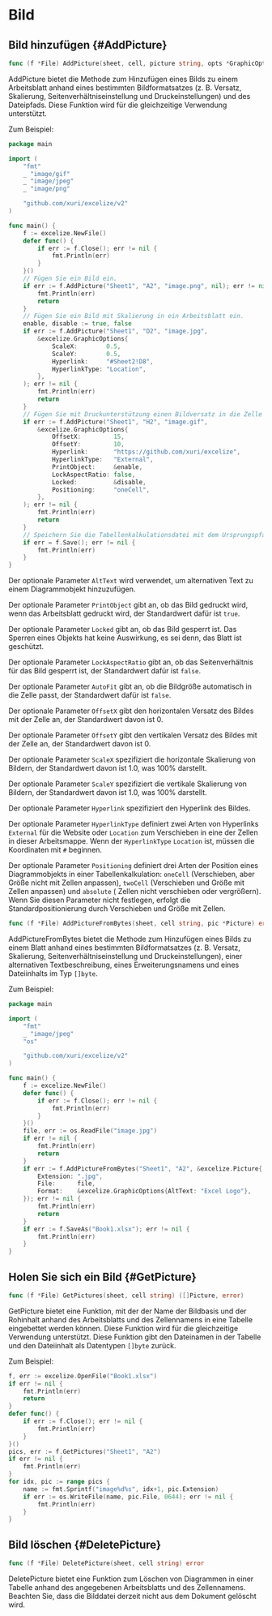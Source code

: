 # Bild

## Bild hinzufügen {#AddPicture}

```go
func (f *File) AddPicture(sheet, cell, picture string, opts *GraphicOptions) error
```

AddPicture bietet die Methode zum Hinzufügen eines Bilds zu einem Arbeitsblatt anhand eines bestimmten Bildformatsatzes (z. B. Versatz, Skalierung, Seitenverhältniseinstellung und Druckeinstellungen) und des Dateipfads. Diese Funktion wird für die gleichzeitige Verwendung unterstützt.

Zum Beispiel:

```go
package main

import (
    "fmt"
    _ "image/gif"
    _ "image/jpeg"
    _ "image/png"

    "github.com/xuri/excelize/v2"
)

func main() {
    f := excelize.NewFile()
    defer func() {
        if err := f.Close(); err != nil {
            fmt.Println(err)
        }
    }()
    // Fügen Sie ein Bild ein.
    if err := f.AddPicture("Sheet1", "A2", "image.png", nil); err != nil {
        fmt.Println(err)
        return
    }
    // Fügen Sie ein Bild mit Skalierung in ein Arbeitsblatt ein.
    enable, disable := true, false
    if err := f.AddPicture("Sheet1", "D2", "image.jpg",
        &excelize.GraphicOptions{
            ScaleX:        0.5,
            ScaleY:        0.5,
            Hyperlink:     "#Sheet2!D8",
            HyperlinkType: "Location",
        },
    ); err != nil {
        fmt.Println(err)
        return
    }
    // Fügen Sie mit Druckunterstützung einen Bildversatz in die Zelle ein.
    if err := f.AddPicture("Sheet1", "H2", "image.gif",
        &excelize.GraphicOptions{
            OffsetX:         15,
            OffsetY:         10,
            Hyperlink:       "https://github.com/xuri/excelize",
            HyperlinkType:   "External",
            PrintObject:     &enable,
            LockAspectRatio: false,
            Locked:          &disable,
            Positioning:     "oneCell",
        },
    ); err != nil {
        fmt.Println(err)
        return
    }
    // Speichern Sie die Tabellenkalkulationsdatei mit dem Ursprungspfad.
    if err = f.Save(); err != nil {
        fmt.Println(err)
    }
}
```

Der optionale Parameter `AltText` wird verwendet, um alternativen Text zu einem Diagrammobjekt hinzuzufügen.

Der optionale Parameter `PrintObject` gibt an, ob das Bild gedruckt wird, wenn das Arbeitsblatt gedruckt wird, der Standardwert dafür ist `true`.

Der optionale Parameter `Locked` gibt an, ob das Bild gesperrt ist. Das Sperren eines Objekts hat keine Auswirkung, es sei denn, das Blatt ist geschützt.

Der optionale Parameter `LockAspectRatio` gibt an, ob das Seitenverhältnis für das Bild gesperrt ist, der Standardwert dafür ist `false`.

Der optionale Parameter `AutoFit` gibt an, ob die Bildgröße automatisch in die Zelle passt, der Standardwert dafür ist `false`.

Der optionale Parameter `OffsetX` gibt den horizontalen Versatz des Bildes mit der Zelle an, der Standardwert davon ist 0.

Der optionale Parameter `OffsetY` gibt den vertikalen Versatz des Bildes mit der Zelle an, der Standardwert davon ist 0.

Der optionale Parameter `ScaleX` spezifiziert die horizontale Skalierung von Bildern, der Standardwert davon ist 1.0, was 100% darstellt.

Der optionale Parameter `ScaleY` spezifiziert die vertikale Skalierung von Bildern, der Standardwert davon ist 1.0, was 100% darstellt.

Der optionale Parameter `Hyperlink` spezifiziert den Hyperlink des Bildes.

Der optionale Parameter `HyperlinkType` definiert zwei Arten von Hyperlinks `External` für die Website oder `Location` zum Verschieben in eine der Zellen in dieser Arbeitsmappe. Wenn der `HyperlinkType` `Location` ist, müssen die Koordinaten mit `#` beginnen.

Der optionale Parameter `Positioning` definiert drei Arten der Position eines Diagrammobjekts in einer Tabellenkalkulation: `oneCell` (Verschieben, aber Größe nicht mit Zellen anpassen), `twoCell` (Verschieben und Größe mit Zellen anpassen) und `absolute` ( Zellen nicht verschieben oder vergrößern). Wenn Sie diesen Parameter nicht festlegen, erfolgt die Standardpositionierung durch Verschieben und Größe mit Zellen.

```go
func (f *File) AddPictureFromBytes(sheet, cell string, pic *Picture) error
```

AddPictureFromBytes bietet die Methode zum Hinzufügen eines Bilds zu einem Blatt anhand eines bestimmten Bildformatsatzes (z. B. Versatz, Skalierung, Seitenverhältniseinstellung und Druckeinstellungen), einer alternativen Textbeschreibung, eines Erweiterungsnamens und eines Dateiinhalts im Typ `[]byte`.

Zum Beispiel:

```go
package main

import (
    "fmt"
    _ "image/jpeg"
    "os"

    "github.com/xuri/excelize/v2"
)

func main() {
    f := excelize.NewFile()
    defer func() {
        if err := f.Close(); err != nil {
            fmt.Println(err)
        }
    }()
    file, err := os.ReadFile("image.jpg")
    if err != nil {
        fmt.Println(err)
        return
    }
    if err := f.AddPictureFromBytes("Sheet1", "A2", &excelize.Picture{
        Extension: ".jpg",
        File:      file,
        Format:    &excelize.GraphicOptions{AltText: "Excel Logo"},
    }); err != nil {
        fmt.Println(err)
        return
    }
    if err := f.SaveAs("Book1.xlsx"); err != nil {
        fmt.Println(err)
    }
}
```

## Holen Sie sich ein Bild {#GetPicture}

```go
func (f *File) GetPictures(sheet, cell string) ([]Picture, error)
```

GetPicture bietet eine Funktion, mit der der Name der Bildbasis und der Rohinhalt anhand des Arbeitsblatts und des Zellennamens in eine Tabelle eingebettet werden können. Diese Funktion wird für die gleichzeitige Verwendung unterstützt. Diese Funktion gibt den Dateinamen in der Tabelle und den Dateiinhalt als Datentypen `[]byte` zurück.

Zum Beispiel:

```go
f, err := excelize.OpenFile("Book1.xlsx")
if err != nil {
    fmt.Println(err)
    return
}
defer func() {
    if err := f.Close(); err != nil {
        fmt.Println(err)
    }
}()
pics, err := f.GetPictures("Sheet1", "A2")
if err != nil {
    fmt.Println(err)
}
for idx, pic := range pics {
    name := fmt.Sprintf("image%d%s", idx+1, pic.Extension)
    if err := os.WriteFile(name, pic.File, 0644); err != nil {
        fmt.Println(err)
    }
}
```

## Bild löschen {#DeletePicture}

```go
func (f *File) DeletePicture(sheet, cell string) error
```

DeletePicture bietet eine Funktion zum Löschen von Diagrammen in einer Tabelle anhand des angegebenen Arbeitsblatts und des Zellennamens. Beachten Sie, dass die Bilddatei derzeit nicht aus dem Dokument gelöscht wird.
